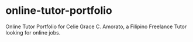 # online-tutor-portfolio
Online Tutor Portfolio for Celie Grace C. Amorato, a Filipino Freelance Tutor looking for online jobs.

